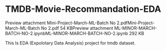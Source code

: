 # TMDB-Movie-Recommandation-EDA
Preview attachment Mini-Project-March-ML-Batch No 2.pdfMini-Project-March-ML-Batch No 2.pdf
54 KBPreview attachment ML-MINOR-MARCH-BATCH-NO-2.ipynbML-MINOR-MARCH-BATCH-NO-2.ipynb
292 KB

This Is EDA (Expolotary Data Analysis) project for tmdb dataset.
